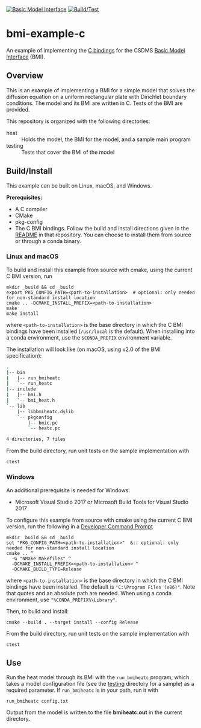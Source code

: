 [![Basic Model Interface](https://img.shields.io/badge/CSDMS-Basic%20Model%20Interface-green.svg)](https://bmi.readthedocs.io/)
[![Build/Test](https://github.com/csdms/bmi-example-c/actions/workflows/test.yml/badge.svg)](https://github.com/csdms/bmi-example-c/actions/workflows/test.yml)

# bmi-example-c

An example of implementing the
[C bindings](https://github.com/csdms/bmi-c)
for the CSDMS
[Basic Model Interface](https://bmi.readthedocs.io) (BMI).


## Overview

This is an example of implementing a BMI for a simple model
that solves the diffusion equation
on a uniform rectangular plate
with Dirichlet boundary conditions.
The model and its BMI are written in C.
Tests of the BMI are provided.

This repository is organized with the following directories:

<dl>
    <dt>heat</dt>
	<dd>Holds the model, the BMI for the model, and a sample main program</dd>
	<dt>testing</dt>
	<dd>Tests that cover the BMI of the model</dd>
</dl>

## Build/Install

This example can be built on Linux, macOS, and Windows.

**Prerequisites:**
* A C compiler
* CMake
* pkg-config
* The C BMI bindings. Follow the build and install directions
  given in the
  [README](https://github.com/csdms/bmi-c/blob/master/README.md)
  in that repository. You can choose to install them from source or
  through a conda binary.

### Linux and macOS

To build and install this example from source with cmake,
using the current C BMI version, run

    mkdir _build && cd _build
    export PKG_CONFIG_PATH=<path-to-installation>  # optional: only needed for non-standard install location
    cmake .. -DCMAKE_INSTALL_PREFIX=<path-to-installation>
    make
    make install

where `<path-to-installation>` is the base directory
in which the C BMI bindings have been installed
(`/usr/local` is the default).
When installing into a conda environment,
use the `$CONDA_PREFIX` environment variable.

The installation will look like
(on macOS, using v2.0 of the BMI specification):

```bash
.
|-- bin
|   |-- run_bmiheatc
|   `-- run_heatc
|-- include
|   |-- bmi.h
|   `-- bmi_heat.h
`-- lib
    |-- libbmiheatc.dylib
    `-- pkgconfig
        |-- bmic.pc
        `-- heatc.pc

4 directories, 7 files
```

From the build directory,
run unit tests on the sample implementation with

    ctest

### Windows

An additional prerequisite is needed for Windows:

* Microsoft Visual Studio 2017 or Microsoft Build Tools for Visual Studio 2017

To configure this example from source with cmake
using the current C BMI version,
run the following in a [Developer Command Prompt](https://docs.microsoft.com/en-us/dotnet/framework/tools/developer-command-prompt-for-vs)

    mkdir _build && cd _build
    set "PKG_CONFIG_PATH=<path-to-installation>"  &:: optional: only needed for non-standard install location
    cmake .. ^
	  -G "NMake Makefiles" ^
	  -DCMAKE_INSTALL_PREFIX=<path-to-installation> ^
	  -DCMAKE_BUILD_TYPE=Release

where `<path-to-installation>` is the base directory
in which the C BMI bindings have been installed.
The default is `"C:\Program Files (x86)"`.
Note that quotes and an absolute path are needed.
When using a conda environment, use `"%CONDA_PREFIX%\Library"`.

Then, to build and install:

	cmake --build . --target install --config Release

From the build directory,
run unit tests on the sample implementation with

    ctest


## Use

Run the heat model through its BMI with the `run_bmiheatc` program,
which takes a model configuration file
(see the [testing](./testing) directory for a sample)
as a required parameter.
If `run_bmiheatc` is in your path, run it with

    run_bmiheatc config.txt

Output from the model is written to the file **bmiheatc.out**
in the current directory.
